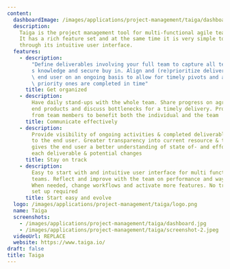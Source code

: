 ```yaml
---
content:
  dashboardImage: /images/applications/project-management/taiga/dashboard.jpg
  description:
    Taiga is the project management tool for multi-functional agile teams.
    It has a rich feature set and at the same time it is very simple to start with
    through its intuitive user interface.
  features:
    - description:
        "Define deliverables involving your full team to capture all team\xB4\
        s knowledge and secure buy in. Align and (re)prioritize deliverables with the\
        \ end user on an ongoing basis to allow for timely pivots and assure the highest\
        \ priority ones are completed in time"
      title: Get organized
    - description:
        Have daily stand-ups with the whole team. Share progress on agreed
        end products and discuss bottlenecks for a timely delivery. Promote risk-taking
        from team members to benefit both the individual and the team
      title: Communicate effectively
    - description:
        Provide visibility of ongoing activities & completed deliverables
        to the end user. Greater transparency into current resource & time allocation
        gives the end user a better understanding of state of- and effort needed for
        each deliverable & potential changes
      title: Stay on track
    - description:
        Easy to start with and intuitive user interface for multi functional
        teams. Reflect and improve with the team on performance and ways of working.
        When needed, change workflows and activate more features. No training and complex
        set up required
      title: Start easy and evolve
  logo: /images/applications/project-management/taiga/logo.png
  name: Taiga
  screenshots:
    - /images/applications/project-management/taiga/dashboard.jpg
    - /images/applications/project-management/taiga/screenshot-2.jpeg
  videoUrl: REPLACE
  website: https://www.taiga.io/
draft: false
title: Taiga
---
```

